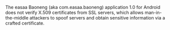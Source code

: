 The easaa Baoneng (aka com.easaa.baoneng) application 1.0 for Android does not verify X.509 certificates from SSL servers, which allows man-in-the-middle attackers to spoof servers and obtain sensitive information via a crafted certificate.